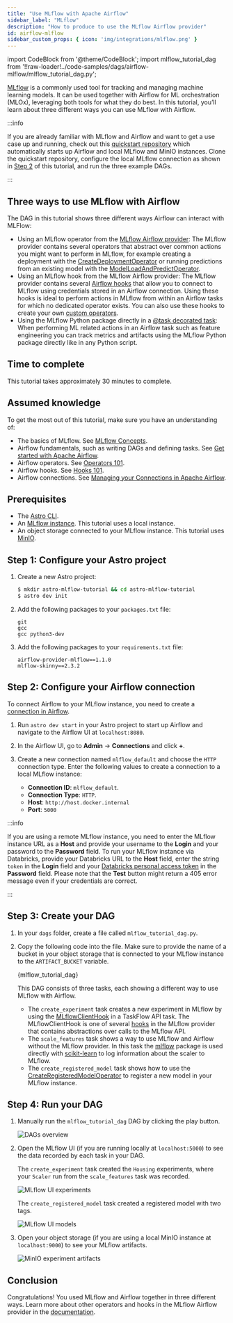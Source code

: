 ```yaml
---
title: "Use MLflow with Apache Airflow"
sidebar_label: "MLflow"
description: "How to produce to use the MLflow Airflow provider"
id: airflow-mlflow
sidebar_custom_props: { icon: 'img/integrations/mlflow.png' }
---
```


import CodeBlock from '@theme/CodeBlock';
import mlflow_tutorial_dag from '!!raw-loader!../code-samples/dags/airflow-mlflow/mlflow_tutorial_dag.py';

[MLflow](https://mlflow.org/) is a commonly used tool for tracking and managing machine learning models. It can be used together with Airflow for ML orchestration (MLOx), leveraging both tools for what they do best. In this tutorial, you’ll learn about three different ways you can use MLflow with Airflow.

:::info

If you are already familiar with MLflow and Airflow and want to get a use case up and running, check out this [quickstart repository](https://github.com/astronomer/learn-airflow-mlflow-tutorial) which automatically starts up Airflow and local MLflow and MinIO instances. Clone the quickstart repository, configure the local MLflow connection as shown in [Step 2](#step-2-configure-your-airflow-connection) of this tutorial, and run the three example DAGs.

:::

## Three ways to use MLflow with Airflow

The DAG in this tutorial shows three different ways Airflow can interact with MLFlow:

- Using an MLflow operator from the [MLflow Airflow provider](https://github.com/astronomer/airflow-provider-mlflow): The MLflow provider contains several operators that abstract over common actions you might want to perform in MLflow, for example creating a deployment with the [CreateDeploymentOperator](https://github.com/astronomer/airflow-provider-mlflow/blob/main/mlflow_provider/operators/deployment.py) or running predictions from an existing model with the [ModelLoadAndPredictOperator](https://github.com/astronomer/airflow-provider-mlflow/blob/main/mlflow_provider/operators/pyfunc.py). 
- Using an MLflow hook from the MLflow Airflow provider: The MLflow provider contains several [Airflow hooks](what-is-a-hook.md) that allow you to connect to MLflow using credentials stored in an Airflow connection. Using these hooks is ideal to perform actions in MLflow from within an Airflow tasks for which no dedicated operator exists. You can also use these hooks to create your own [custom operators](airflow-importing-custom-hooks-operators.md).
- Using the MLflow Python package directly in a [@task decorated task](airflow-decorators.md): When performing ML related actions in an Airflow task such as feature engineering you can track metrics and artifacts using the MLflow Python package directly like in any Python script. 

## Time to complete

This tutorial takes approximately 30 minutes to complete.

## Assumed knowledge

To get the most out of this tutorial, make sure you have an understanding of:

- The basics of MLflow. See [MLflow Concepts](https://mlflow.org/docs/latest/concepts.html).
- Airflow fundamentals, such as writing DAGs and defining tasks. See [Get started with Apache Airflow](get-started-with-airflow.md).
- Airflow operators. See [Operators 101](what-is-an-operator.md).
- Airflow hooks. See [Hooks 101](what-is-a-hook.md).
- Airflow connections. See [Managing your Connections in Apache Airflow](connections.md).

## Prerequisites

- The [Astro CLI](https://docs.astronomer.io/astro/cli/get-started).
- An [MLflow instance](https://www.mlflow.org/docs/latest/quickstart.html). This tutorial uses a local instance.
- An object storage connected to your MLflow instance. This tutorial uses [MinIO](https://min.io/).

## Step 1: Configure your Astro project

1. Create a new Astro project:

    ```sh
    $ mkdir astro-mlflow-tutorial && cd astro-mlflow-tutorial
    $ astro dev init
    ```

2. Add the following packages to your `packages.txt` file:

    ```text
    git
    gcc
    gcc python3-dev
    ```

3. Add the following packages to your `requirements.txt` file:

    ```text
    airflow-provider-mlflow==1.1.0
    mlflow-skinny==2.3.2
    ```

## Step 2: Configure your Airflow connection

To connect Airflow to your MLflow instance, you need to create a [connection in Airflow](connections.md). 

1. Run `astro dev start` in your Astro project to start up Airflow and navigate to the Airflow UI at `localhost:8080`.

2. In the Airflow UI, go to **Admin** -> **Connections** and click **+**.

3. Create a new connection named `mlflow_default` and choose the `HTTP` connection type. Enter the following values to create a connection to a local MLflow instance:

    - **Connection ID**: `mlflow_default`.
    - **Connection Type**: `HTTP`.
    - **Host**: `http://host.docker.internal`
    - **Port**: `5000`

:::info 

If you are using a remote MLflow instance, you need to enter the MLflow instance URL as a **Host** and provide your username to the **Login** and your password to the **Password** field. To run your MLflow instance via Databricks, provide your Databricks URL to the **Host** field, enter the string `token` in the **Login** field and your [Databricks personal access token](https://docs.databricks.com/dev-tools/auth.html#personal-access-tokens-for-users) in the **Password** field.
Please note that the **Test** button might return a 405 error message even if your credentials are correct. 

:::

## Step 3: Create your DAG

1. In your `dags` folder, create a file called `mlflow_tutorial_dag.py`.

2. Copy the following code into the file. Make sure to provide the name of a bucket in your object storage that is connected to your MLflow instance to the `ARTIFACT_BUCKET` variable.

    <CodeBlock language="python">{mlflow_tutorial_dag}</CodeBlock>

    This DAG consists of three tasks, each showing a different way to use MLflow with Airflow.

    - The `create_experiment` task creates a new experiment in MLflow by using the [MLflowClientHook](https://github.com/astronomer/airflow-provider-mlflow/blob/main/mlflow_provider/hooks/client.py) in a TaskFlow API task. The MLflowClientHook is one of several [hooks](https://github.com/astronomer/airflow-provider-mlflow/tree/main/mlflow_provider/hooks) in the MLflow provider that contains abstractions over calls to the MLflow API. 
    - The `scale_features` task shows a way to use MLflow and Airflow without the MLflow provider. In this task the [mlflow](https://pypi.org/project/mlflow/) package is used directly with [scikit-learn](https://pypi.org/project/scikit-learn/) to log information about the scaler to MLflow.
    - The `create_registered_model` task shows how to use the [CreateRegisteredModelOperator](https://github.com/astronomer/airflow-provider-mlflow/blob/main/mlflow_provider/operators/registry.py) to register a new model in your MLflow instance.

## Step 4: Run your DAG

1. Manually run the `mlflow_tutorial_dag` DAG by clicking the play button.

    ![DAGs overview](/img/guides/mlflow_tutorial_dag_graph_view.png)

2. Open the MLflow UI (if you are running locally at `localhost:5000`) to see the data recorded by each task in your DAG.

    The `create_experiment` task created the `Housing` experiments, where your `Scaler` run from the `scale_features` task was recorded.

    ![MLflow UI experiments](/img/guides/mlflow_experiments.png)

    The `create_registered_model` task created a registered model with two tags.

    ![MLflow UI models](/img/guides/mlflow_registered_models.png)

3. Open your object storage (if you are using a local MinIO instance at `localhost:9000`) to see your MLflow artifacts.

    ![MinIO experiment artifacts](/img/guides/mlflow_experiment_artifacts_in_minio.png)

## Conclusion

Congratulations! You used MLflow and Airflow together in three different ways. Learn more about other operators and hooks in the MLflow Airflow provider in the [documentation](https://github.com/astronomer/airflow-provider-mlflow).
